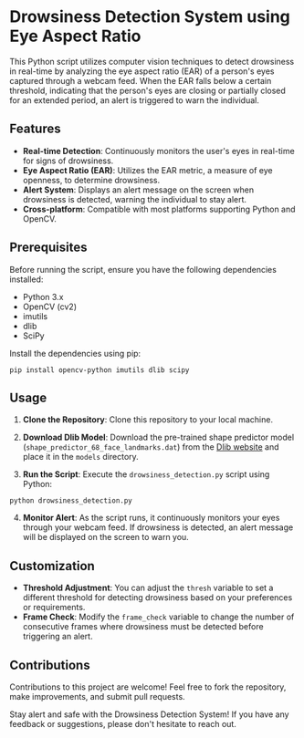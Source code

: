 # Drowsiness Detection System using Eye Aspect Ratio

This Python script utilizes computer vision techniques to detect drowsiness in real-time by analyzing the eye aspect ratio (EAR) of a person's eyes captured through a webcam feed. When the EAR falls below a certain threshold, indicating that the person's eyes are closing or partially closed for an extended period, an alert is triggered to warn the individual.

## Features

- **Real-time Detection**: Continuously monitors the user's eyes in real-time for signs of drowsiness.
- **Eye Aspect Ratio (EAR)**: Utilizes the EAR metric, a measure of eye openness, to determine drowsiness.
- **Alert System**: Displays an alert message on the screen when drowsiness is detected, warning the individual to stay alert.
- **Cross-platform**: Compatible with most platforms supporting Python and OpenCV.

## Prerequisites

Before running the script, ensure you have the following dependencies installed:

- Python 3.x
- OpenCV (cv2)
- imutils
- dlib
- SciPy

Install the dependencies using pip:

```
pip install opencv-python imutils dlib scipy
```

## Usage

1. **Clone the Repository**: Clone this repository to your local machine.

2. **Download Dlib Model**: Download the pre-trained shape predictor model (`shape_predictor_68_face_landmarks.dat`) from the [Dlib website](http://dlib.net/files/shape_predictor_68_face_landmarks.dat.bz2) and place it in the `models` directory.

3. **Run the Script**: Execute the `drowsiness_detection.py` script using Python:

```
python drowsiness_detection.py
```

4. **Monitor Alert**: As the script runs, it continuously monitors your eyes through your webcam feed. If drowsiness is detected, an alert message will be displayed on the screen to warn you.

## Customization

- **Threshold Adjustment**: You can adjust the `thresh` variable to set a different threshold for detecting drowsiness based on your preferences or requirements.
- **Frame Check**: Modify the `frame_check` variable to change the number of consecutive frames where drowsiness must be detected before triggering an alert.

## Contributions

Contributions to this project are welcome! Feel free to fork the repository, make improvements, and submit pull requests.

Stay alert and safe with the Drowsiness Detection System! If you have any feedback or suggestions, please don't hesitate to reach out.
